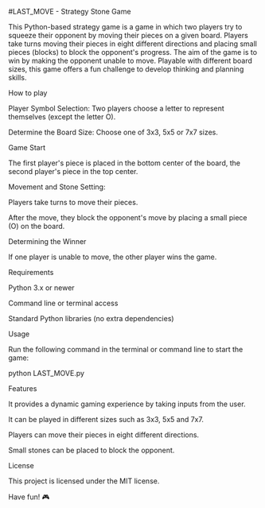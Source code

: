 #LAST_MOVE - Strategy Stone Game

This Python-based strategy game is a game in which two players try to squeeze their opponent by moving their pieces on a given board. Players take turns moving their pieces in eight different directions and placing small pieces (blocks) to block the opponent's progress. The aim of the game is to win by making the opponent unable to move. Playable with different board sizes, this game offers a fun challenge to develop thinking and planning skills.

How to play

Player Symbol Selection: Two players choose a letter to represent themselves (except the letter O).

Determine the Board Size: Choose one of 3x3, 5x5 or 7x7 sizes.

Game Start

The first player's piece is placed in the bottom center of the board, the second player's piece in the top center.

Movement and Stone Setting:

Players take turns to move their pieces.

After the move, they block the opponent's move by placing a small piece (O) on the board.

Determining the Winner

If one player is unable to move, the other player wins the game.

Requirements

Python 3.x or newer

Command line or terminal access

Standard Python libraries (no extra dependencies)

Usage

Run the following command in the terminal or command line to start the game:

python LAST_MOVE.py

Features

It provides a dynamic gaming experience by taking inputs from the user.

It can be played in different sizes such as 3x3, 5x5 and 7x7.

Players can move their pieces in eight different directions.

Small stones can be placed to block the opponent.

License

This project is licensed under the MIT license.

Have fun! 🎮
